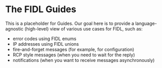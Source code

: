 
# The FIDL Guides

This is a placeholder for Guides.
Our goal here is to provide a language-agnostic (high-level) view of
various use cases for FIDL, such as:

* error codes using FIDL enums
* IP addresses using FIDL unions
* fire-and-forget messages (for example, for configuration)
* RCP style messages (when you need to wait for the reply)
* notifications (when you want to receive messages asynchronously)

